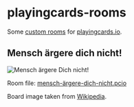 # playingcards-rooms

Some [custom rooms](https://playingcards.io/docs/room-import-export) for [playingcards.io](https://playingcards.io/).


## Mensch ärgere dich nicht!

![Mensch ärgere Dich nicht!](mensch-ärgere-dich-nicht.jpg)

Room file: [mensch-ärgere-dich-nicht.pcio](mensch-ärgere-dich-nicht.pcio)

Board image taken from [Wikipedia](https://en.wikipedia.org/wiki/Mensch_%C3%A4rgere_Dich_nicht).
